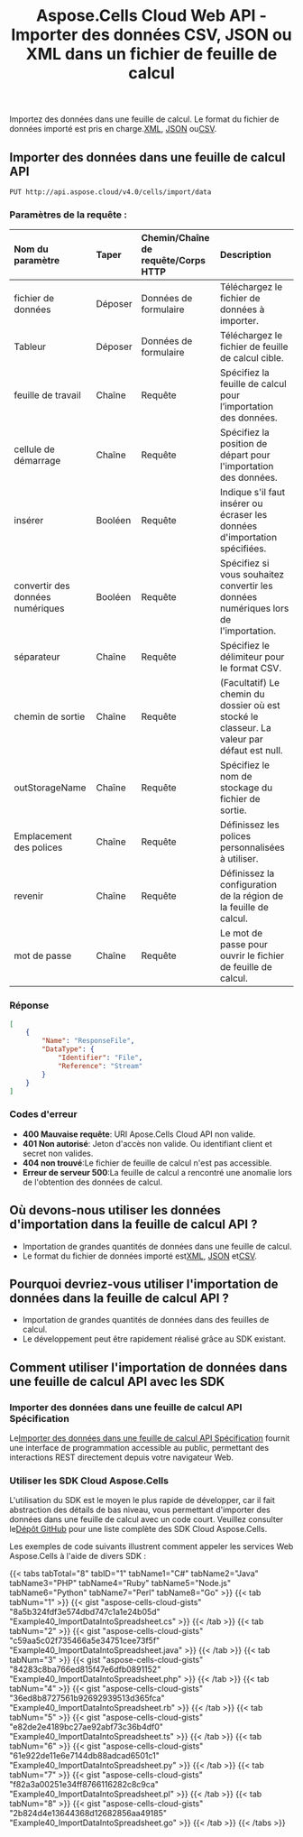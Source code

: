 ﻿---
title: Aspose.Cells Cloud Web API - Importer des données CSV, JSON ou XML dans un fichier de feuille de calcul
second_title: Documen
ArticleTitle: Import Csv, JSON, or XML Data into a Spreadsheet file
linktitle: Importer des données dans une feuille de calcul
type: docs
url: /fr/import-data-into-spreadsheet/
keywords: Import data, Aspose.Cells Cloud Web API, spreadsheet integration, CSV, JSON, XML, data handling, Aspose.Cell
description: Importez efficacement des données dans une feuille de calcul à partir de formats pris en charge tels que CSV, JSON et XML à l'aide du Cloud Web Aspose.Cells API
weight: 100
kwords: Aspose.Cells Cloud Web API, Importer des données, Office Cloud, REST, Tableur, CSV, JSON, XM
---
 Importez des données dans une feuille de calcul. Le format du fichier de données importé est pris en charge.[XML](https://docs.fileformat.com/web/xml/), [JSON](https://docs.fileformat.com/web/json/) ou[CSV](https://docs.fileformat.com/spreadsheet/csv/).

## **Importer des données dans une feuille de calcul API**

```http
PUT http://api.aspose.cloud/v4.0/cells/import/data
```

### **Paramètres de la requête :**

| Nom du paramètre| Taper| Chemin/Chaîne de requête/Corps HTTP| Description|
|:- |:- |:- |:- |
| fichier de données| Déposer| Données de formulaire| Téléchargez le fichier de données à importer.|
| Tableur| Déposer| Données de formulaire| Téléchargez le fichier de feuille de calcul cible.|
| feuille de travail| Chaîne| Requête| Spécifiez la feuille de calcul pour l’importation des données.|
| cellule de démarrage| Chaîne| Requête|Spécifiez la position de départ pour l'importation des données.|
| insérer| Booléen| Requête| Indique s'il faut insérer ou écraser les données d'importation spécifiées.|
| convertir des données numériques| Booléen| Requête| Spécifiez si vous souhaitez convertir les données numériques lors de l'importation.|
| séparateur| Chaîne| Requête| Spécifiez le délimiteur pour le format CSV.|
| chemin de sortie| Chaîne| Requête| (Facultatif) Le chemin du dossier où est stocké le classeur. La valeur par défaut est null.|
|outStorageName| Chaîne| Requête| Spécifiez le nom de stockage du fichier de sortie.|
| Emplacement des polices| Chaîne| Requête| Définissez les polices personnalisées à utiliser.|
| revenir| Chaîne| Requête| Définissez la configuration de la région de la feuille de calcul.|
| mot de passe| Chaîne| Requête| Le mot de passe pour ouvrir le fichier de feuille de calcul.|

### **Réponse**

```json
[
    {
        "Name": "ResponseFile",
        "DataType": {
            "Identifier": "File",
            "Reference": "Stream"
        }
    }
]
```

### Codes d'erreur

- **400 Mauvaise requête**: URI Apose.Cells Cloud API non valide.
- **401 Non autorisé**: Jeton d'accès non valide. Ou identifiant client et secret non valides.
- **404 non trouvé**:Le fichier de feuille de calcul n'est pas accessible.
- **Erreur de serveur 500**:La feuille de calcul a rencontré une anomalie lors de l'obtention des données de calcul.

## Où devons-nous utiliser les données d'importation dans la feuille de calcul API ?

- Importation de grandes quantités de données dans une feuille de calcul.
-  Le format du fichier de données importé est[XML](https://docs.fileformat.com/web/xml/), [JSON](https://docs.fileformat.com/web/json/) et[CSV](https://docs.fileformat.com/spreadsheet/csv/).

## Pourquoi devriez-vous utiliser l'importation de données dans la feuille de calcul API ?

- Importation de grandes quantités de données dans des feuilles de calcul.
- Le développement peut être rapidement réalisé grâce au SDK existant.

## Comment utiliser l'importation de données dans une feuille de calcul API avec les SDK

### Importer des données dans une feuille de calcul API Spécification

 Le[Importer des données dans une feuille de calcul API Spécification](https://reference.aspose.cloud/cells/#/DataProcessingController/ImportDataIntoSpreadsheet) fournit une interface de programmation accessible au public, permettant des interactions REST directement depuis votre navigateur Web.

### Utiliser les SDK Cloud Aspose.Cells

L'utilisation du SDK est le moyen le plus rapide de développer, car il fait abstraction des détails de bas niveau, vous permettant d'importer des données dans une feuille de calcul avec un code court.
 Veuillez consulter le[Dépôt GitHub](https://github.com/aspose-cells-cloud) pour une liste complète des SDK Cloud Aspose.Cells.

Les exemples de code suivants illustrent comment appeler les services Web Aspose.Cells à l'aide de divers SDK :

{{< tabs tabTotal="8" tabID="1" tabName1="C#" tabName2="Java" tabName3="PHP" tabName4="Ruby" tabName5="Node.js" tabName6="Python" tabName7="Perl" tabName8="Go" >}}
{{< tab tabNum="1" >}}
{{< gist "aspose-cells-cloud-gists" "8a5b324fdf3e574dbd747c1a1e24b05d" "Example40_ImportDataIntoSpreadsheet.cs" >}}
{{< /tab >}}
{{< tab tabNum="2" >}}
{{< gist "aspose-cells-cloud-gists" "c59aa5c02f735466a5e34751cee73f5f" "Example40_ImportDataIntoSpreadsheet.java" >}}
{{< /tab >}}
{{< tab tabNum="3" >}}
{{< gist "aspose-cells-cloud-gists" "84283c8ba766ed815f47e6dfb0891152" "Example40_ImportDataIntoSpreadsheet.php" >}}
{{< /tab >}}
{{< tab tabNum="4" >}}
{{< gist "aspose-cells-cloud-gists" "36ed8b8727561b92692939513d365fca" "Example40_ImportDataIntoSpreadsheet.rb" >}}
{{< /tab >}}
{{< tab tabNum="5" >}}
{{< gist "aspose-cells-cloud-gists" "e82de2e4189bc27ae92abf73c36b4df0" "Example40_ImportDataIntoSpreadsheet.ts" >}}
{{< /tab >}}
{{< tab tabNum="6" >}}
{{< gist "aspose-cells-cloud-gists" "61e922de11e6e7144db88adcad6501c1" "Example40_ImportDataIntoSpreadsheet.py" >}}
{{< /tab >}}
{{< tab tabNum="7" >}}
{{< gist "aspose-cells-cloud-gists" "f82a3a00251e34ff8766116282c8c9ca" "Example40_ImportDataIntoSpreadsheet.pl" >}}
{{< /tab >}}
{{< tab tabNum="8" >}}
{{< gist "aspose-cells-cloud-gists" "2b824d4e13644368d12682856aa49185" "Example40_ImportDataIntoSpreadsheet.go" >}}
{{< /tab >}}
{{< /tabs >}}
